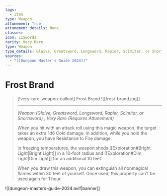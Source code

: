 ```yaml
---
tags:
  - Item
type: Weapon
attunement: True
attunement_details: None
classes:
icon: LiSwords
rarity: Very Rare
type: Weapon
type_details: Glaive, Greatsword, Longsword, Rapier, Scimitar, or Shortsword
sources: 
  - "[[Dungeon Master's Guide 2024]]"
---
```

# Frost Brand
>[!very-rare-weapon-callout] Frost Brand
>![[frost-brand.jpg]]
>
>- - -
>_Weapon (Glaive, Greatsword, Longsword, Rapier, Scimitar, or Shortsword) , Very Rare (Requires Attunement)_
>
>When you hit with an attack roll using this magic weapon, the target takes an extra 1d6 Cold damage. In addition, while you hold the weapon, you have Resistance to Fire damage.
>
>In freezing temperatures, the weapon sheds [[Exploration#Bright Light\|Bright Light]] in a 10-foot radius and [[Exploration#Dim Light\|Dim Light]] for an additional 10 feet.
>
>When you draw this weapon, you can extinguish all nonmagical flames within 30 feet of yourself. Once used, this property can't be used again for 1 hour.
>
>


![[dungeon-masters-guide-2024.avif|banner]]
